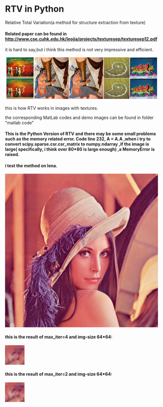<!--
 * @lanhuage: python
 * @Descripttion: 
 * @version: beta
 * @Author: xiaoshuyui
 * @Date: 2020-04-30 10:21:20
 * @LastEditors: xiaoshuyui
 * @LastEditTime: 2020-04-30 10:41:52
 -->
# RTV in Python
 Relative Total Variation(a method for structure extraction from texture)

#### Related paper can be found in http://www.cse.cuhk.edu.hk/leojia/projects/texturesep/texturesep12.pdf

it is hard to say,but i think this method is not very impressive and efficient.

![Demo](./imgs/fig1.png)

this is how RTV works in images with textures.

the corresponding MatLab codes and demo images can be found in folder "matlab code" 

#### This  is  the Python Version of RTV and there may be some small problems such as the memory related error. Code line 232, A = A.A ,when i try to convert scipy.sparse.csr.csr_matrix to numpy.ndarray ,if the image is large( specifically, i think over 80*80 is large enough) ,a MemoryError is raised.

#### i test the method on lena.


![Demo](./imgs/lena.png)


#### this is the result of max_iter=4 and img-size 64*64:

![Demo](./imgs/430.jpg)

#### this is the result of max_iter=2 and img-size 64*64:

![Demo](./imgs/431.jpg)
